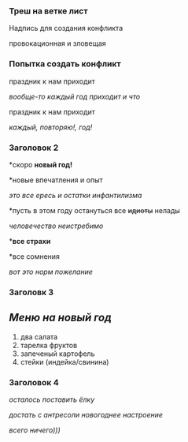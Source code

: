 ### Треш на ветке лист
Надпись для создания конфликта

провокационная и зловещая

### Попытка создать конфликт
праздник к нам приходит 

*вообще-то каждый год приходит и что*

праздник к нам приходит

*каждый, повторяю!, год!*

### Заголовок 2
*скоро __новый год!__

*новые впечатления и опыт

*это все ересь и остатки инфантилизма*

*пусть в этом году остануться все ~~идиоты~~ нелады

*человечество неистребимо*

*__все страхи__

*все сомнения

*вот это норм пожелание*

### Заголовк 3
## *Меню на новый год*
1. два салата
2. тарелка фруктов
3. запеченый картофель
4. стейки (индейка/свинина)

### Заголовок 4
*осталось поставить ёлку*

*достать с антресоли новогоднее настроение*

*всего ничего)))*

